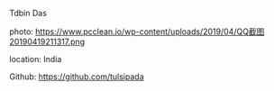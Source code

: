 Tdbin Das

photo: https://www.pcclean.io/wp-content/uploads/2019/04/QQ截图20190419211317.png

location: India

Github: https://github.com/tulsipada
